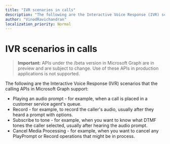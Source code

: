 ```yaml
---
title: "IVR scenarios in calls"
description: "The following are the Interactive Voice Response (IVR) scenarios that the calling APIs in Microsoft Graph support:"
author: "VinodRavichandran"
localization_priority: Normal
---
```


# IVR scenarios in calls

> **Important:** APIs under the /beta version in Microsoft Graph are in preview and are subject to change. Use of these APIs in production applications is not supported.

The following are the Interactive Voice Response (IVR) scenarios that the calling APIs in Microsoft Graph support:

- Playing an audio prompt - for example, when a call is placed in a customer service agent's queue.
- Record - for example, to record the caller's audio, usually after they heard a prompt with options.
- Subscribe to tone - for example, when you want to know what DTMF tones the caller selected, usually after hearing the audio prompt.
- Cancel Media Processing - for example, when you want to cancel any PlayPrompt or Record operations that might be in process.
